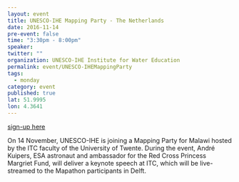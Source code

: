```yaml
---
layout: event
title: UNESCO-IHE Mapping Party - The Netherlands
date: 2016-11-14
pre-event: false
time: "3:30pm - 8:00pm"
speaker: 
twitter: ""
organization: UNESCO-IHE Institute for Water Education
permalink: event/UNESCO-IHEMappingParty
tags: 
  - monday
category: event
published: true
lat: 51.9995
lon: 4.3641
---
```

[sign-up here](https://www.unesco-ihe.org/mapping-party-putting-malawi-map)

On 14 November, UNESCO-IHE is joining a Mapping Party for Malawi hosted by the ITC faculty of the University of Twente. 
During the event, André Kuipers, ESA astronaut and ambassador for the Red Cross Princess Margriet Fund, will deliver a 
keynote speech at ITC, which will be live-streamed to the Mapathon participants in Delft.


